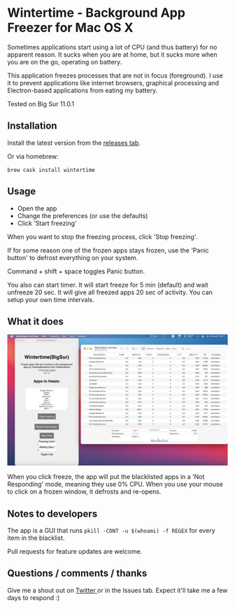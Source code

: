 # Wintertime - Background App Freezer for Mac OS X

Sometimes applications start using a lot of CPU (and thus battery) for no apparent reason. It sucks when you are at home, but it sucks more when you are on the go, operating on battery.

This application freezes processes that are not in focus (foreground). I use it to prevent applications like internet browsers, graphical processing and Electron-based applications from eating my battery.

Tested on Big Sur 11.0.1

## Installation

Install the latest version from the [releases tab]( https://github.com/actuallymentor/wintertime-mac-background-freezer/releases ). 

Or via homebrew:

```shell
brew cask install wintertime
```

## Usage

- Open the app
- Change the preferences (or use the defaults)
- Click 'Start freezing'

When you want to stop the freezing process, click 'Stop freezing'.

If for some reason one of the frozen apps stays frozen, use the 'Panic button' to defrost everything on your system.

Command + shift + space toggles Panic button.

You also can start timer. It will start freeze for 5 min (default) and wait unfreeze 20 sec. It will give all freezed apps 20 sec of activity. You can setup your own time intervals.

## What it does

![ App Demo ]( ./src/demo.png )

When you click freeze, the app will put the blacklisted apps in a 'Not Responding' mode, meaning they use 0% CPU. When you use your mouse to click on a frozen window, it defrosts and re-opens.


## Notes to developers

The app is a GUI that runs `pkill -CONT -u $(whoami) -f REGEX` for every item in the blacklist.

Pull requests for feature updates are welcome.

## Questions / comments / thanks

Give me a shout out on [ Twitter ]( https://twitter.com/actuallymentor ) or in the Issues tab. Expect it'll take me a few days to respond :)
